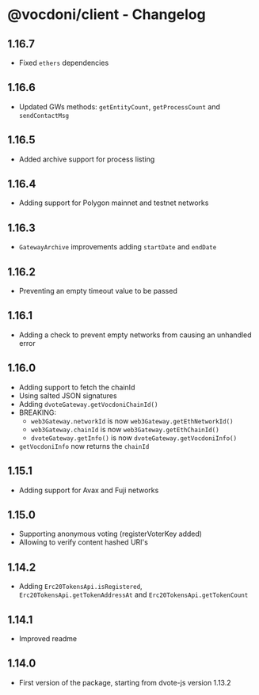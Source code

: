 # @vocdoni/client - Changelog

## 1.16.7

- Fixed `ethers` dependencies

## 1.16.6

- Updated GWs methods: `getEntityCount`, `getProcessCount` and `sendContactMsg`

## 1.16.5

- Added archive support for process listing

## 1.16.4

- Adding support for Polygon mainnet and testnet networks

## 1.16.3

- `GatewayArchive` improvements adding `startDate` and `endDate`

## 1.16.2

- Preventing an empty timeout value to be passed

## 1.16.1

- Adding a check to prevent empty networks from causing an unhandled error

## 1.16.0

- Adding support to fetch the chainId
- Using salted JSON signatures
- Adding `dvoteGateway.getVocdoniChainId()`
- BREAKING:
  - `web3Gateway.networkId` is now `web3Gateway.getEthNetworkId()`
  - `web3Gateway.chainId` is now `web3Gateway.getEthChainId()`
  - `dvoteGateway.getInfo()` is now `dvoteGateway.getVocdoniInfo()`
- `getVocdoniInfo` now returns the `chainId`

## 1.15.1

- Adding support for Avax and Fuji networks

## 1.15.0

- Supporting anonymous voting (registerVoterKey added)
- Allowing to verify content hashed URI's

## 1.14.2

- Adding `Erc20TokensApi.isRegistered`, `Erc20TokensApi.getTokenAddressAt` and
  `Erc20TokensApi.getTokenCount`

## 1.14.1

- Improved readme

## 1.14.0

- First version of the package, starting from dvote-js version 1.13.2
